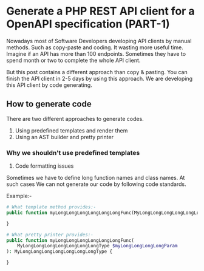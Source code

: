 # Generate a PHP REST API client for a OpenAPI specification (PART-1)

Nowadays most of Software Developers developing API clients by manual
methods. Such as copy-paste and coding. It wasting more useful time. 
Imagine if an API has more than 100 endpoints. Sometimes they have to 
spend month or two to complete the whole API client.

But this post contains a different approach than copy & pasting. You can
finish the API client in 2-5 days by using this approach. We are
developing this API client by code generating.

## How to generate code

There are two different approaches to generate codes.

1. Using predefined templates and render them
2. Using an AST builder and pretty printer

### Why we shouldn't use predefined templates

1. Code formatting issues

Sometimes we have to define long function names and class names. At such
cases We can not generate our code by following code standards.

Example:-
```php
# What template method provides:-
public function myLongLongLongLongLongLongFunc(MyLongLongLongLongLongLongLongType $myLongLongLongLongParam): MyLongLongLongLongLongLongLongType {

}

# What pretty printer provides:-
public function myLongLongLongLongLongLongFunc(
    MyLongLongLongLongLongLongLongType $myLongLongLongLongParam
): MyLongLongLongLongLongLongLongType {

}

```


